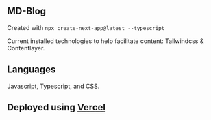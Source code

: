 ## MD-Blog

Created with ```npx create-next-app@latest --typescript```

Current installed technologies to help facilitate content: Tailwindcss & Contentlayer.

## Languages

Javascript, Typescript, and CSS.

## Deployed using [Vercel](https://vercel.com)



